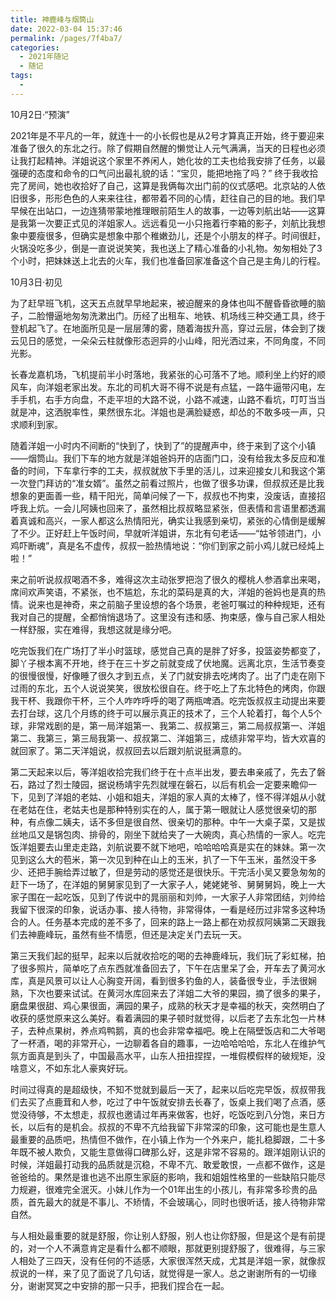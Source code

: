 ```yaml
---
title: 神鹿峰与烟筒山
date: 2022-03-04 15:37:46
permalink: /pages/7f4ba7/
categories:
  - 2021年随记
  - 随记
tags:
  - 
---
```


10月2日·“预演”

2021年是不平凡的一年，就连十一的小长假也是从2号才算真正开始，终于要迎来准备了很久的东北之行。除了假期自然醒的懒觉让人元气满满，当天的日程也必须让我打起精神。洋姐说这个家里不养闲人，她化妆的工夫也给我安排了任务，以最强硬的态度和命令的口气问出最礼貌的话：“宝贝，能把地拖了吗？” 终于我收拾完了房间，她也收拾好了自己，这算是我俩每次出门前的仪式感吧。北京站的人依旧很多，形形色色的人来来往往，都带着不同的心情，赶往自己的目的地。我们早早候在出站口，一边连猜带蒙地推理眼前陌生人的故事，一边等刘航出站——这算是我第一次要正式见的洋姐家人。远远看见一小只拖着行李箱的影子，刘航比我想象中要瘦很多，但确实是想象中那个稚嫩劲儿，还是个小朋友的样子。时间很赶，火锅没吃多少，倒是一直说说笑笑，我也送上了精心准备的小礼物。匆匆相处了3个小时，把妹妹送上北去的火车，我们也准备回家准备这个自己是主角儿的行程。

10月3日·初见

为了赶早班飞机，这天五点就早早地起来，被迫醒来的身体也叫不醒昏昏欲睡的脑子，二脸懵逼地匆匆洗漱出门。历经了出租车、地铁、机场线三种交通工具，终于登机起飞了。在地面所见是一层层薄的雾，随着海拔升高，穿过云层，体会到了拨云见日的感觉，一朵朵云柱就像形态迥异的小山峰，阳光洒过来，不同角度，不同光影。

长春龙嘉机场，飞机提前半小时落地，我紧张的心可落不了地。顺利坐上约好的顺风车，向洋姐老家出发。东北的司机大哥不得不说是有点猛，一路牛逼带闪电，左手手机，右手方向盘，不走平坦的大路不说，小路不减速，山路不看坑，叮叮当当就是冲，这洒脱率性，果然很东北。洋姐也是满脸疑惑，却怂的不敢多吱一声，只求顺利到家。

随着洋姐一小时内不间断的“快到了，快到了”的提醒声中，终于来到了这个小镇——烟筒山。我们下车的地方就是洋姐爸妈开的店面门口，没有给我太多反应和准备的时间，下车拿行李的工夫，叔叔就放下手里的活儿，过来迎接女儿和我这个第一次登门拜访的“准女婿”。虽然之前看过照片，也做了很多功课，但叔叔还是比我想象的更面善一些，精干阳光，简单问候了一下，叔叔也不拘束，没废话，直接招呼我上炕。一会儿阿姨也回来了，虽然相比叔叔略显紧张，但表情和言语里都透漏着真诚和高兴，一家人都这么热情阳光，确实让我感到亲切，紧张的心情倒是缓解了不少。正好赶上午饭时间，早就听洋姐讲，东北有句老话——“姑爷领进门，小鸡吓断魂”，真是名不虚传，叔叔一脸热情地说：“你们到家之前小鸡儿就已经炖上啦！”

来之前听说叔叔喝酒不多，难得这次主动张罗把泡了很久的樱桃人参酒拿出来喝，席间欢声笑语，不紧张，也不尴尬，东北的菜码是真的大，洋姐的爸妈也是真的热情。说来也是神奇，来之前脑子里设想的各个场景，老爸叮嘱过的种种规矩，还有我对自己的提醒，全都悄悄退场了。这里没有违和感、拘束感，像与自己家人相处一样舒服，实在难得，我想这就是缘分吧。

吃完饭我们在广场打了半小时篮球，感觉自己真的是胖了好多，投篮姿势都变了，脚丫子根本离不开地，终于在三十岁之前就变成了伏地魔。远离北京，生活节奏变的很慢很慢，好像睡了很久才到五点，关了门就安排去吃烤肉了。出了门走在刚下过雨的东北，五个人说说笑笑，很放松很自在。终于吃上了东北特色的烤肉，你跟我干杯、我跟你干杯，三个人咋咋呼呼的喝了两瓶啤酒。吃完饭叔叔主动提出来要去打台球，这几个月练的终于可以展示真正的技术了，三个人轮着打，每个人5个球，非常戏剧的是，第一局洋姐第一、我第二、叔叔第三，第二局叔叔第一、洋姐第二、我第三，第三局我第一、叔叔第二、洋姐第三，成绩非常平均，皆大欢喜的就回家了。第二天洋姐说，叔叔回去以后跟刘航说挺满意的。

第二天起来以后，等洋姐收拾完我们终于在十点半出发，要去串亲戚了，先去了磐石，路过了烈士陵园，据说杨靖宇先烈就埋在磐石，以后有机会一定要来瞻仰一下，见到了洋姐的老姑、小姐和姐夫，洋姐的家人真的太棒了，怪不得洋姐从小就在老姑在住，老姑夫也是那种特别实在的人，属于第一眼就让人感觉很亲切的那种，有点像二姨夫，话不多但是很自然、很亲切的那种。中午一大桌子菜，又是拔丝地瓜又是锅包肉、排骨的，刚坐下就给夹了一大碗肉，真心热情的一家人。吃完饭洋姐要去山里走走路，刘航说要不就下地吧，哈哈哈哈真是实在的妹妹。第一次见到这么大的苞米，第一次见到种在山上的玉米，扒了一下午玉米，虽然没干多少、还把手腕给弄过敏了，但是劳动的感觉还是很快乐。干完活小吴又要急匆匆的赶下一场了，在洋姐的舅舅家见到了一大家子人，姥姥姥爷、舅舅舅妈，晚上一大家子围在一起吃饭，见到了传说中的晁丽丽和刘帅，一大家子人非常团结，刘帅给我留下很深的印象，说话办事、接人待物，非常得体，一看是经历过非常多这种场合的人。任务基本完成的差不多了，回来的路上一路上都在劝叔叔阿姨第二天跟我们去神鹿峰玩，虽然有些不情愿，但还是决定关门去玩一天。

第三天我们起的挺早，起来以后就收拾吃的喝的去神鹿峰玩，我们玩了彩虹梯，拍了很多照片，简单吃了点东西就准备回去了，下午在店里呆了会，开车去了黄河水库，真是风景可以让人心胸变开阔，看到很多钓鱼的人，装备很专业，手法很娴熟，下次也要来试试。在黄河水库回来去了洋姐二大爷的果园，摘了很多的果子，磨盘果很甜、鸡心果很面，满园的果子，成熟的秋天才是幸福的秋天，突然明白了收获的感觉原来这么美好。看着满园的果子顿时就觉得，以后老了去东北包一片林子，去种点果树，养点鸡鸭鹅，真的也会非常幸福吧。晚上在隔壁饭店和二大爷喝了一杯酒，喝的非常开心，一边聊着各自的趣事，一边哈哈哈哈，东北人在维护气氛方面真是到头了，中国最高水平，山东人扭扭捏捏，一堆假模假样的破规矩，没啥意义，不如东北人豪爽好玩。

时间过得真的是超级快，不知不觉就到最后一天了，起来以后吃完早饭，叔叔带我们去买了点鹿茸和人参，吃过了中午饭就安排去长春了，饭桌上我们喝了点酒，感觉没待够，不太想走，叔叔也邀请过年再来做客，也好，吃饭吃到八分饱，来日方长，以后有的是机会。叔叔的不卑不亢给我留下非常深的印象，这可能也是生意人最重要的品质吧，热情但不做作，在小镇上作为一个外来户，能扎稳脚跟，二十多年既不被人欺负，又能生意做得口碑那么好，这是非常不容易的。跟洋姐刚认识的时候，洋姐最打动我的品质就是沉稳，不卑不亢、敢爱敢恨，一点都不做作，这是爸爸给的。果然是谁也逃不出原生家庭的影响，我和姐姐性格里的一些缺陷只能尽力规避，很难完全泯灭。小妹儿作为一个01年出生的小孩儿，有非常多珍贵的品质，首先最大的就是不事儿、不矫情，不会玻璃心，同时也很听话，接人待物非常自然。

与人相处最重要的就是舒服，你让别人舒服，别人也让你舒服，但是这个是有前提的，对一个人不满意肯定是看什么都不顺眼，那就更别提舒服了，很难得，与三家人相处了三四天，没有任何的不适感，大家很浑然天成，尤其是洋姐一家，就像叔叔说的一样，来了见了面说了几句话，就觉得是一家人。总之谢谢所有的一切缘分，谢谢冥冥之中安排的那一只手，把我们捏合在一起。
